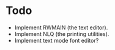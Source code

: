 # Todo
- Implement RWMAIN (the text editor).
- Implement NLQ (the printing utilities).
- Implement text mode font editor?
